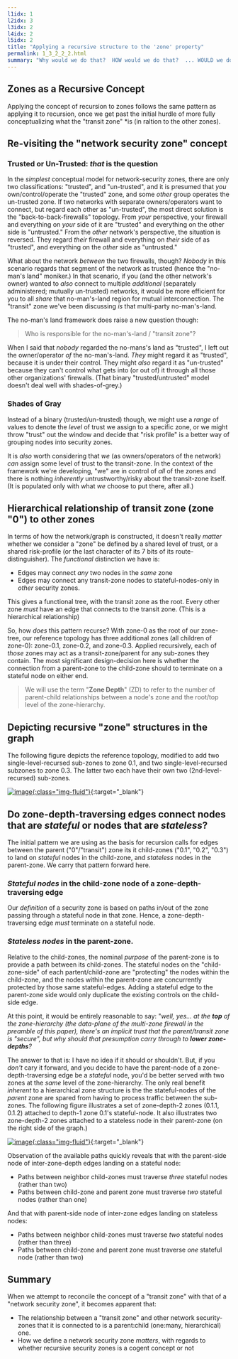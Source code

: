 ```yaml
---
l1idx: 1
l2idx: 3
l3idx: 2
l4idx: 2
l5idx: 2
title: "Applying a recursive structure to the 'zone' property"
permalink: 1_3_2_2_2.html
summary: "Why would we do that?  HOW would we do that?  ... WOULD we do that?"
---
```


## Zones as a Recursive Concept

Applying the concept of recursion to zones follows the same pattern as applying it to recursion, once we get past the initial hurdle of more fully conceptualizing what the "transit zone" *is  (in raltion to the other zones).

## Re-visiting the "network security zone" concept

### Trusted or Un-Trusted: *that* is the question

In the *simplest* conceptual model for network-security zones, there are only two classifications:  "trusted", and "un-trusted", and it is presumed that *you* own/control/operate the "trusted" zone, and some *other* group operates the un-trusted zone.  If two networks with separate owners/operators want to connect, but regard each other as "un-trusted", the most direct solution is the "back-to-back-firewalls" topology.   From *your* perspective, your firewall and everything on *your* side of it are "trusted" and everything on the other side is "untrusted."  From the *other* network's perspective, the situation is reversed.  They regard *their* firewall and everything on *their* side of as "trusted", and everything on the *other* side as "untrusted."

What about the network *between* the two firewalls, though?  *Nobody* in this scenario regards that segment of the network as trusted (hence the "no-man's land" moniker.)  In that scenario, if you (and the other network's owner) wanted to *also* connect to multiple *additional* (separately administered; mutually un-trusted) networks, it would be more efficient for you to all *share* that no-man's-land region for mutual interconnection.  The "transit" zone we've been discussing *is* that multi-party no-man's-land.

The no-man's land framework does raise a new question though:

>Who is responsible for the no-man's-land / "transit zone"?

When I said that *nobody* regarded the no-mans's land as "trusted", I left out the owner/operator *of* the no-man's-land.  *They* might regard it as "trusted", because it is under their control.  They might *also* regard it as "un-trusted" because they can't control what gets into (or out of) it through all those other organizations' firewalls.  (That binary "trusted/untrusted" model doesn't deal well with shades-of-grey.)

### Shades of Gray

Instead of a binary (trusted/un-trusted) though, we might use a *range* of values to denote the *level* of trust we assign to a specific zone, or we might throw "trust" out the window and decide that "risk profile" is a better way of grouping nodes into security zones.

It is *also* worth considering that *we* (as owners/operators of the network) *can* assign some level of trust to the transit-zone.  In the context of the framework we're developing, "we" are in control of *all* of the zones and there is nothing *inherently* untrustworthy/risky about the transit-zone itself.  (It is populated only with what *we* choose to put there, after all.) 

## Hierarchical relationship of transit zone (zone "0") to other zones

In terms of how the network/graph is constructed, it doesn't really *matter* whether we consider a "zone" be defined by a shared level of trust, or a shared risk-profile (or the last character of its 7 bits of its route-distinguisher).  The *functional* distinction we have is:

* Edges may connect *any* two nodes in the *same* zone
* Edges may connect any transit-zone nodes to  stateful-nodes-only in *other* security zones. 

This gives a functional tree, with the transit zone as the root.  Every other zone *must* have an edge that connects to the transit zone.  (This is a hierarchical relationship)

So, how *does* this pattern recurse?   With zone-0 as the root of our zone-tree, our reference topology has three additional zones (all children of zone-0):  zone-0.1, zone-0.2, and zone-0.3.  Applied recursively, each of *those* zones may act as a transit-zone/parent for any sub-zones they contain.  The most significant design-decision here is whether the connection from a parent-zone to the child-zone should to terminate on a stateful node on either end.

> We will use the term "**Zone Depth**" (ZD) to refer to the number of parent-child relationships between a node's zone and the root/top level of the zone-hierarchy.

## Depicting recursive "zone" structures in the graph

The following figure depicts the reference topology, modified to add two single-level-recursed sub-zones to zone 0.1, and two single-level-recursed subzones to zone 0.3.  The latter two each have their own two (2nd-level-recursed) sub-zones.

[![image](./grphth-16.svg){:class="img-fluid"}](./grphth-16.svg){:target="_blank"}


## Do zone-depth-traversing edges connect nodes that are *stateful* or nodes that are *stateless*?

The initial pattern we are using as the basis for recursion calls for edges between the parent ("0"/"transit") zone its it child-zones ("0.1", "0.2", "0.3") to land on *stateful* nodes in the child-zone, and *stateless* nodes in the parent-zone.  We carry that pattern forward here.

### *Stateful nodes* in the child-zone node of a zone-depth-traversing edge

Our *definition* of a security zone is based on paths in/out of the zone passing through a stateful node in that zone.  Hence, a zone-depth-traversing edge *must* terminate on a stateful node.

### *Stateless nodes* in the parent-zone.

Relative to the child-zones, the nominal *purpose* of the parent-zone is to provide a path between its child-zones.  The stateful nodes on the "child-zone-side" of each partent/child-zone are "protecting" the nodes within the child-zone, and the nodes within the parent-zone are concurrently protected by those same stateful-edges.  Adding a stateful edge to the parent-zone side would only duplicate the existing controls on the child-side edge.

At this point, it would be entirely reasonable to say: "*well, yes... at the **top** of the zone-hierarchy (the data-plane of the multi-zone firewall in the preamble of this paper), there's an implicit trust that the parent/transit zone is "secure", but why should that presumption carry through to **lower zone-depths**?*

The answer to that is:  I have no idea if it should or shouldn't.  But, if you *don't* cary it forward, and you decide to have the parent-node of a zone-depth-traversing edge be a *stateful* node, you'd be better served with two zones at the *same* level of the zone-hierarchy.  The only real benefit *inherent* to a hierarchical zone structure is the the stateful-nodes of the *parent* zone are spared from having to process traffic between the sub-zones.  The following figure illustrates a set of zone-depth-2 zones (0.1.1, 0.1.2) attached to depth-1 zone 0.1's stateful-node.  It also illustrates two zone-depth-2 zones attached to a stateless node in their parent-zone  (on the right side of the graph.)

[![image](./grphth-17.svg){:class="img-fluid"}](./grphth-17.svg){:target="_blank"}

Observation of the available paths quickly reveals that with the parent-side node of inter-zone-depth edges landing on a stateful node:

* Paths between neighbor child-zones must traverse *three* stateful nodes (rather than two)
* Paths between child-zone and parent zone must traverse *two* stateful nodes (rather than one)

And that with parent-side node of inter-zone edges landing on stateless nodes:

* Paths between neighbor child-zones must traverse *two* stateful nodes (rather than three)
* Paths between child-zone and parent zone must traverse *one* stateful node (rather than two)

## Summary

When we attempt to reconcile the concept of a "transit zone" with that of a "network security zone", it becomes apparent that:

* The relationship between a "transit zone" and other network security-zones that it is connected to is a parent:child (one:many, hierarchical) one.
* How we define a network security zone *matters*, with regards to whether recursive security zones is a cogent concept or not
